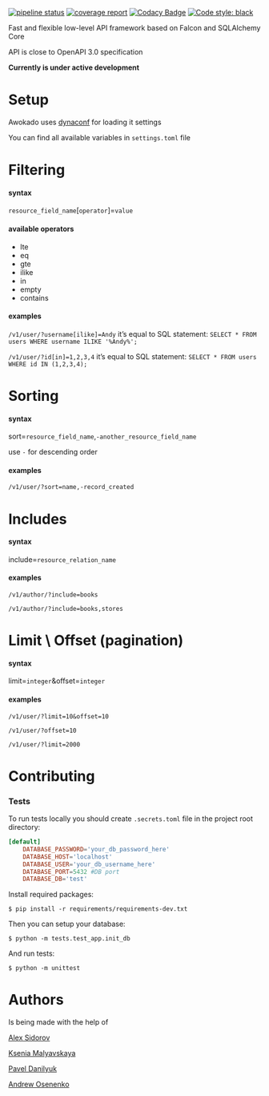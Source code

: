 [![pipeline status](https://gitlab.com/5783354/awokado/badges/master/pipeline.svg)](https://gitlab.com/5783354/awokado/commits/master)
[![coverage report](https://gitlab.com/5783354/awokado/badges/master/coverage.svg)](https://gitlab.com/5783354/awokado/commits/master)
[![Codacy Badge](https://api.codacy.com/project/badge/Grade/349840fc0f144baba98aa04ad19bc10a)](https://www.codacy.com/app/5783354/awokado?utm_source=gitlab.com&amp;utm_medium=referral&amp;utm_content=5783354/awokado&amp;utm_campaign=Badge_Grade)
[![Code style: black](https://img.shields.io/badge/code%20style-black-000000.svg)](https://github.com/ambv/black)

Fast and flexible low-level API framework based on Falcon and SQLAlchemy Core

API is close to OpenAPI 3.0 specification

**Currently is under active development**

# Setup

Awokado uses [dynaconf](https://github.com/rochacbruno/dynaconf/) for loading it settings

You can find all available variables in `settings.toml` file

# Filtering

#### syntax
`resource_field_name`\[`operator`\]=`value`
#### available operators
* lte
* eq
* gte
* ilike
* in
* empty
* contains

#### examples
`/v1/user/?username[ilike]=Andy`
it’s equal to SQL statement: `SELECT * FROM users WHERE username ILIKE '%Andy%';`

`/v1/user/?id[in]=1,2,3,4`
it’s equal to SQL statement: `SELECT * FROM users WHERE id IN (1,2,3,4);`

# Sorting

#### syntax

sort=`resource_field_name`,`-another_resource_field_name`

use `-` for descending order
#### examples
`/v1/user/?sort=name,-record_created`

# Includes

#### syntax
include=`resource_relation_name`

#### examples

`/v1/author/?include=books`

`/v1/author/?include=books,stores`

# Limit \ Offset (pagination)

#### syntax

limit=`integer`&offset=`integer`

#### examples
`/v1/user/?limit=10&offset=10`

`/v1/user/?offset=10`

`/v1/user/?limit=2000`

# Contributing

### Tests

To run tests locally you should create `.secrets.toml` file in the project root directory:

```toml
[default]
    DATABASE_PASSWORD='your_db_password_here'
    DATABASE_HOST='localhost'
    DATABASE_USER='your_db_username_here'
    DATABASE_PORT=5432 #DB port
    DATABASE_DB='test'

```
Install required packages:

`$ pip install -r requirements/requirements-dev.txt`

Then you can setup your database: 

`$ python -m tests.test_app.init_db`

And run tests:

`$ python -m unittest`


# Authors
Is being made with the help of
 
[Alex Sidorov](mailto:alex.n.sidorov@gmail.com)

[Ksenia Malyavskaya](mailto:ksenia.malyavskaya@upsilonit.com)

[Pavel Danilyuk](mailto:pavel.danilyuk@upsilonit.com)

[Andrew Osenenko](mailto:andrew.osenenko@upsilonit.com)
